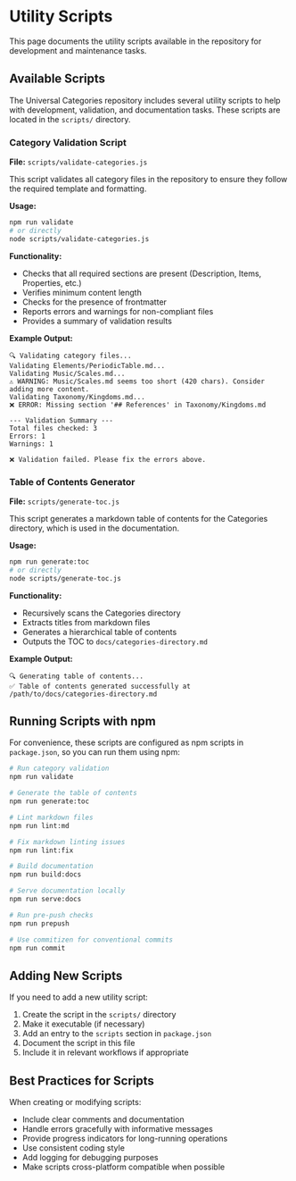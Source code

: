 # Utility Scripts

This page documents the utility scripts available in the repository for development and maintenance tasks.

## Available Scripts

The Universal Categories repository includes several utility scripts to help with development, validation, and documentation tasks. These scripts are located in the `scripts/` directory.

### Category Validation Script

**File:** `scripts/validate-categories.js`

This script validates all category files in the repository to ensure they follow the required template and formatting.

**Usage:**

```bash
npm run validate
# or directly
node scripts/validate-categories.js
```

**Functionality:**

- Checks that all required sections are present (Description, Items, Properties, etc.)
- Verifies minimum content length
- Checks for the presence of frontmatter
- Reports errors and warnings for non-compliant files
- Provides a summary of validation results

**Example Output:**

```
🔍 Validating category files...
Validating Elements/PeriodicTable.md...
Validating Music/Scales.md...
⚠️ WARNING: Music/Scales.md seems too short (420 chars). Consider adding more content.
Validating Taxonomy/Kingdoms.md...
❌ ERROR: Missing section '## References' in Taxonomy/Kingdoms.md

--- Validation Summary ---
Total files checked: 3
Errors: 1
Warnings: 1

❌ Validation failed. Please fix the errors above.
```

### Table of Contents Generator

**File:** `scripts/generate-toc.js`

This script generates a markdown table of contents for the Categories directory, which is used in the documentation.

**Usage:**

```bash
npm run generate:toc
# or directly
node scripts/generate-toc.js
```

**Functionality:**

- Recursively scans the Categories directory
- Extracts titles from markdown files
- Generates a hierarchical table of contents
- Outputs the TOC to `docs/categories-directory.md`

**Example Output:**

```
🔍 Generating table of contents...
✅ Table of contents generated successfully at /path/to/docs/categories-directory.md
```

## Running Scripts with npm

For convenience, these scripts are configured as npm scripts in `package.json`, so you can run them using npm:

```bash
# Run category validation
npm run validate

# Generate the table of contents
npm run generate:toc

# Lint markdown files
npm run lint:md

# Fix markdown linting issues
npm run lint:fix

# Build documentation
npm run build:docs

# Serve documentation locally
npm run serve:docs

# Run pre-push checks
npm run prepush

# Use commitizen for conventional commits
npm run commit
```

## Adding New Scripts

If you need to add a new utility script:

1. Create the script in the `scripts/` directory
2. Make it executable (if necessary)
3. Add an entry to the `scripts` section in `package.json`
4. Document the script in this file
5. Include it in relevant workflows if appropriate

## Best Practices for Scripts

When creating or modifying scripts:

- Include clear comments and documentation
- Handle errors gracefully with informative messages
- Provide progress indicators for long-running operations
- Use consistent coding style
- Add logging for debugging purposes
- Make scripts cross-platform compatible when possible 